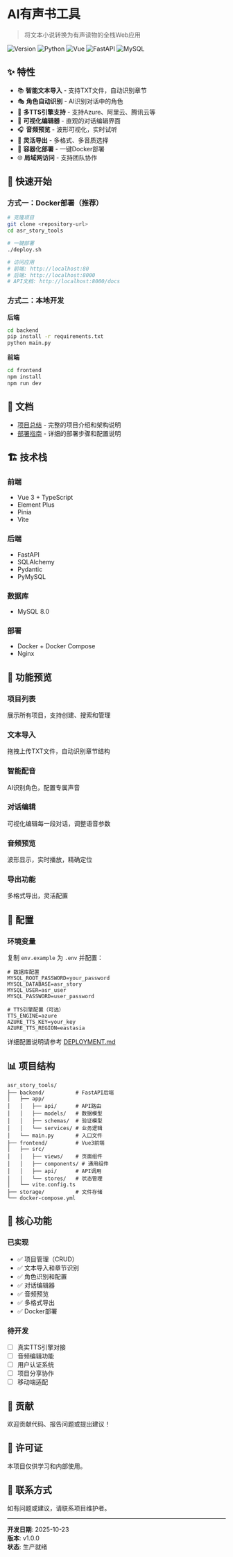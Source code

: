 # AI有声书工具

> 将文本小说转换为有声读物的全栈Web应用

![Version](https://img.shields.io/badge/version-1.0.0-blue)
![Python](https://img.shields.io/badge/python-3.10+-green)
![Vue](https://img.shields.io/badge/vue-3.x-brightgreen)
![FastAPI](https://img.shields.io/badge/fastapi-latest-009688)
![MySQL](https://img.shields.io/badge/mysql-8.0-orange)

## ✨ 特性

- 📚 **智能文本导入** - 支持TXT文件，自动识别章节
- 🎭 **角色自动识别** - AI识别对话中的角色
- 🎵 **多TTS引擎支持** - 支持Azure、阿里云、腾讯云等
- 🎨 **可视化编辑器** - 直观的对话编辑界面
- 🎧 **音频预览** - 波形可视化，实时试听
- 💾 **灵活导出** - 多格式、多音质选择
- 🐳 **容器化部署** - 一键Docker部署
- 🌐 **局域网访问** - 支持团队协作

## 🚀 快速开始

### 方式一：Docker部署（推荐）

```bash
# 克隆项目
git clone <repository-url>
cd asr_story_tools

# 一键部署
./deploy.sh

# 访问应用
# 前端: http://localhost:80
# 后端: http://localhost:8000
# API文档: http://localhost:8000/docs
```

### 方式二：本地开发

**后端**
```bash
cd backend
pip install -r requirements.txt
python main.py
```

**前端**
```bash
cd frontend
npm install
npm run dev
```

## 📖 文档

- [项目总结](./PROJECT_SUMMARY.md) - 完整的项目介绍和架构说明
- [部署指南](./DEPLOYMENT.md) - 详细的部署步骤和配置说明

## 🏗️ 技术栈

### 前端
- Vue 3 + TypeScript
- Element Plus
- Pinia
- Vite

### 后端
- FastAPI
- SQLAlchemy
- Pydantic
- PyMySQL

### 数据库
- MySQL 8.0

### 部署
- Docker + Docker Compose
- Nginx

## 📸 功能预览

### 项目列表
展示所有项目，支持创建、搜索和管理

### 文本导入
拖拽上传TXT文件，自动识别章节结构

### 智能配音
AI识别角色，配置专属声音

### 对话编辑
可视化编辑每一段对话，调整语音参数

### 音频预览
波形显示，实时播放，精确定位

### 导出功能
多格式导出，灵活配置

## 🔧 配置

### 环境变量

复制 `env.example` 为 `.env` 并配置：

```env
# 数据库配置
MYSQL_ROOT_PASSWORD=your_password
MYSQL_DATABASE=asr_story
MYSQL_USER=asr_user
MYSQL_PASSWORD=user_password

# TTS引擎配置（可选）
TTS_ENGINE=azure
AZURE_TTS_KEY=your_key
AZURE_TTS_REGION=eastasia
```

详细配置说明请参考 [DEPLOYMENT.md](./DEPLOYMENT.md)

## 📊 项目结构

```
asr_story_tools/
├── backend/          # FastAPI后端
│   ├── app/
│   │   ├── api/      # API路由
│   │   ├── models/   # 数据模型
│   │   ├── schemas/  # 验证模型
│   │   └── services/ # 业务逻辑
│   └── main.py       # 入口文件
├── frontend/         # Vue3前端
│   ├── src/
│   │   ├── views/    # 页面组件
│   │   ├── components/ # 通用组件
│   │   ├── api/      # API调用
│   │   └── stores/   # 状态管理
│   └── vite.config.ts
├── storage/          # 文件存储
└── docker-compose.yml
```

## 🎯 核心功能

### 已实现

- ✅ 项目管理（CRUD）
- ✅ 文本导入和章节识别
- ✅ 角色识别和配置
- ✅ 对话编辑器
- ✅ 音频预览
- ✅ 多格式导出
- ✅ Docker部署

### 待开发

- [ ] 真实TTS引擎对接
- [ ] 音频编辑功能
- [ ] 用户认证系统
- [ ] 项目分享协作
- [ ] 移动端适配

## 🤝 贡献

欢迎贡献代码、报告问题或提出建议！

## 📝 许可证

本项目仅供学习和内部使用。

## 📧 联系方式

如有问题或建议，请联系项目维护者。

---

**开发日期**: 2025-10-23  
**版本**: v1.0.0  
**状态**: 生产就绪

